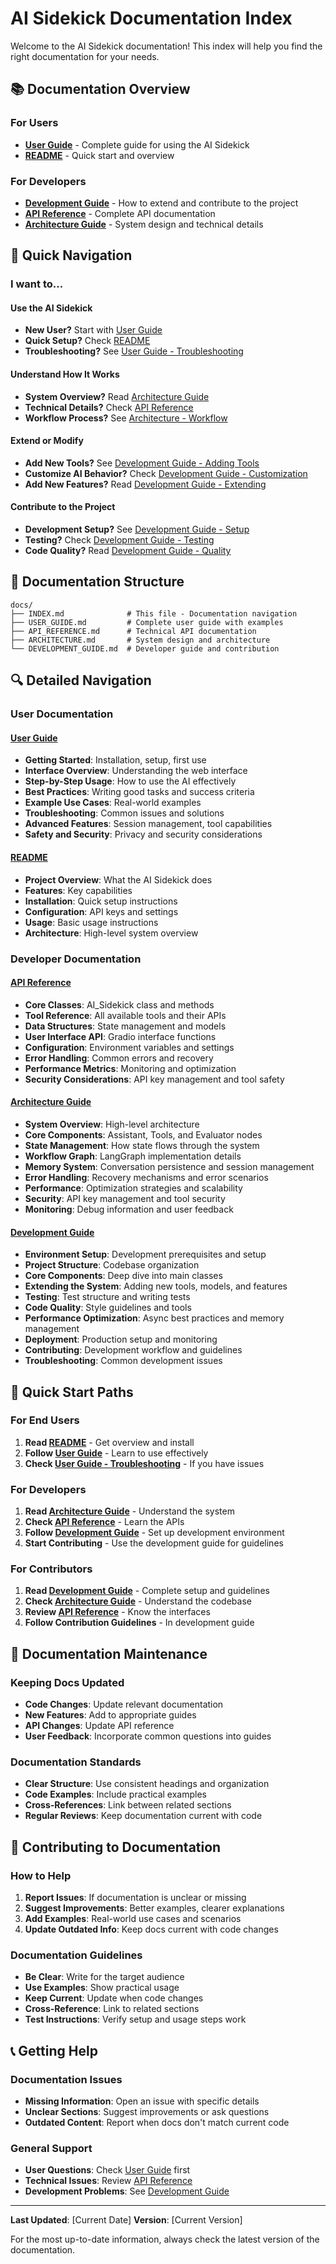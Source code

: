 # AI Sidekick Documentation Index

Welcome to the AI Sidekick documentation! This index will help you find the right documentation for your needs.

## 📚 Documentation Overview

### For Users
- **[User Guide](USER_GUIDE.md)** - Complete guide for using the AI Sidekick
- **[README](../README.md)** - Quick start and overview

### For Developers
- **[Development Guide](DEVELOPMENT_GUIDE.md)** - How to extend and contribute to the project
- **[API Reference](API_REFERENCE.md)** - Complete API documentation
- **[Architecture Guide](ARCHITECTURE.md)** - System design and technical details

## 🎯 Quick Navigation

### I want to...

#### **Use the AI Sidekick**
- **New User?** Start with [User Guide](USER_GUIDE.md)
- **Quick Setup?** Check [README](../README.md)
- **Troubleshooting?** See [User Guide - Troubleshooting](USER_GUIDE.md#troubleshooting)

#### **Understand How It Works**
- **System Overview?** Read [Architecture Guide](ARCHITECTURE.md)
- **Technical Details?** Check [API Reference](API_REFERENCE.md)
- **Workflow Process?** See [Architecture - Workflow](ARCHITECTURE.md#workflow-process)

#### **Extend or Modify**
- **Add New Tools?** See [Development Guide - Adding Tools](DEVELOPMENT_GUIDE.md#adding-new-tools)
- **Customize AI Behavior?** Check [Development Guide - Customization](DEVELOPMENT_GUIDE.md#customizing-the-ai)
- **Add New Features?** Read [Development Guide - Extending](DEVELOPMENT_GUIDE.md#extending-the-system)

#### **Contribute to the Project**
- **Development Setup?** See [Development Guide - Setup](DEVELOPMENT_GUIDE.md#development-environment-setup)
- **Testing?** Check [Development Guide - Testing](DEVELOPMENT_GUIDE.md#testing)
- **Code Quality?** Read [Development Guide - Quality](DEVELOPMENT_GUIDE.md#code-quality)

## 📖 Documentation Structure

```
docs/
├── INDEX.md              # This file - Documentation navigation
├── USER_GUIDE.md         # Complete user guide with examples
├── API_REFERENCE.md      # Technical API documentation
├── ARCHITECTURE.md       # System design and architecture
└── DEVELOPMENT_GUIDE.md  # Developer guide and contribution
```

## 🔍 Detailed Navigation

### User Documentation

#### [User Guide](USER_GUIDE.md)
- **Getting Started**: Installation, setup, first use
- **Interface Overview**: Understanding the web interface
- **Step-by-Step Usage**: How to use the AI effectively
- **Best Practices**: Writing good tasks and success criteria
- **Example Use Cases**: Real-world examples
- **Troubleshooting**: Common issues and solutions
- **Advanced Features**: Session management, tool capabilities
- **Safety and Security**: Privacy and security considerations

#### [README](../README.md)
- **Project Overview**: What the AI Sidekick does
- **Features**: Key capabilities
- **Installation**: Quick setup instructions
- **Configuration**: API keys and settings
- **Usage**: Basic usage instructions
- **Architecture**: High-level system overview

### Developer Documentation

#### [API Reference](API_REFERENCE.md)
- **Core Classes**: AI_Sidekick class and methods
- **Tool Reference**: All available tools and their APIs
- **Data Structures**: State management and models
- **User Interface API**: Gradio interface functions
- **Configuration**: Environment variables and settings
- **Error Handling**: Common errors and recovery
- **Performance Metrics**: Monitoring and optimization
- **Security Considerations**: API key management and tool safety

#### [Architecture Guide](ARCHITECTURE.md)
- **System Overview**: High-level architecture
- **Core Components**: Assistant, Tools, and Evaluator nodes
- **State Management**: How state flows through the system
- **Workflow Graph**: LangGraph implementation details
- **Memory System**: Conversation persistence and session management
- **Error Handling**: Recovery mechanisms and error scenarios
- **Performance**: Optimization strategies and scalability
- **Security**: API key management and tool security
- **Monitoring**: Debug information and user feedback

#### [Development Guide](DEVELOPMENT_GUIDE.md)
- **Environment Setup**: Development prerequisites and setup
- **Project Structure**: Codebase organization
- **Core Components**: Deep dive into main classes
- **Extending the System**: Adding new tools, models, and features
- **Testing**: Test structure and writing tests
- **Code Quality**: Style guidelines and tools
- **Performance Optimization**: Async best practices and memory management
- **Deployment**: Production setup and monitoring
- **Contributing**: Development workflow and guidelines
- **Troubleshooting**: Common development issues

## 🚀 Quick Start Paths

### For End Users
1. **Read [README](../README.md)** - Get overview and install
2. **Follow [User Guide](USER_GUIDE.md)** - Learn to use effectively
3. **Check [User Guide - Troubleshooting](USER_GUIDE.md#troubleshooting)** - If you have issues

### For Developers
1. **Read [Architecture Guide](ARCHITECTURE.md)** - Understand the system
2. **Check [API Reference](API_REFERENCE.md)** - Learn the APIs
3. **Follow [Development Guide](DEVELOPMENT_GUIDE.md)** - Set up development environment
4. **Start Contributing** - Use the development guide for guidelines

### For Contributors
1. **Read [Development Guide](DEVELOPMENT_GUIDE.md)** - Complete setup and guidelines
2. **Check [Architecture Guide](ARCHITECTURE.md)** - Understand the codebase
3. **Review [API Reference](API_REFERENCE.md)** - Know the interfaces
4. **Follow Contribution Guidelines** - In development guide

## 📝 Documentation Maintenance

### Keeping Docs Updated
- **Code Changes**: Update relevant documentation
- **New Features**: Add to appropriate guides
- **API Changes**: Update API reference
- **User Feedback**: Incorporate common questions into guides

### Documentation Standards
- **Clear Structure**: Use consistent headings and organization
- **Code Examples**: Include practical examples
- **Cross-References**: Link between related sections
- **Regular Reviews**: Keep documentation current with code

## 🤝 Contributing to Documentation

### How to Help
1. **Report Issues**: If documentation is unclear or missing
2. **Suggest Improvements**: Better examples, clearer explanations
3. **Add Examples**: Real-world use cases and scenarios
4. **Update Outdated Info**: Keep docs current with code changes

### Documentation Guidelines
- **Be Clear**: Write for the target audience
- **Use Examples**: Show practical usage
- **Keep Current**: Update when code changes
- **Cross-Reference**: Link to related sections
- **Test Instructions**: Verify setup and usage steps work

## 📞 Getting Help

### Documentation Issues
- **Missing Information**: Open an issue with specific details
- **Unclear Sections**: Suggest improvements or ask questions
- **Outdated Content**: Report when docs don't match current code

### General Support
- **User Questions**: Check [User Guide](USER_GUIDE.md) first
- **Technical Issues**: Review [API Reference](API_REFERENCE.md)
- **Development Problems**: See [Development Guide](DEVELOPMENT_GUIDE.md)

---

**Last Updated**: [Current Date]
**Version**: [Current Version]

For the most up-to-date information, always check the latest version of the documentation. 
